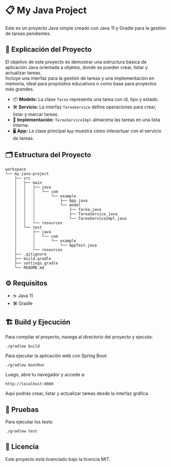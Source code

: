 # 📋 My Java Project

Este es un proyecto Java simple creado con Java 11 y Gradle para la gestión de tareas pendientes.

## 🚀 Explicación del Proyecto

El objetivo de este proyecto es demostrar una estructura básica de aplicación Java orientada a objetos, donde se pueden crear, listar y actualizar tareas.  
Incluye una interfaz para la gestión de tareas y una implementación en memoria, ideal para propósitos educativos o como base para proyectos más grandes.

- 📦 **Modelo:** La clase `Tarea` representa una tarea con id, tipo y estado.
- 🛠️ **Servicio:** La interfaz `TareaService` define operaciones para crear, listar y marcar tareas.
- 💾 **Implementación:** `TareaServiceImpl` almacena las tareas en una lista interna.
- 🖥️ **App:** La clase principal `App` muestra cómo interactuar con el servicio de tareas.

## 🗂️ Estructura del Proyecto

```
workspace
└── my-java-project
    ├── src
    │   ├── main
    │   │   ├── java
    │   │   │   └── com
    │   │   │       └── example
    │   │   │           ├── App.java
    │   │   │           └── model
    │   │   │               ├── Tarea.java
    │   │   │               ├── TareaService.java
    │   │   │               └── TareaServiceImpl.java
    │   │   └── resources
    │   └── test
    │       ├── java
    │       │   └── com
    │       │       └── example
    │       │           └── AppTest.java
    │       └── resources
    ├── .gitignore
    ├── build.gradle
    ├── settings.gradle
    └── README.md
```

## ⚙️ Requisitos

- ☕ Java 11
- 🛠️ Gradle

## 🏗️ Build y Ejecución

Para compilar el proyecto, navega al directorio del proyecto y ejecuta:

```
./gradlew build
```

Para ejecutar la aplicación web con Spring Boot:

```
./gradlew bootRun
```

Luego, abre tu navegador y accede a:

```
http://localhost:8080
```

Aquí podrás crear, listar y actualizar tareas desde la interfaz gráfica.

## 🧪 Pruebas

Para ejecutar los tests:

```
./gradlew test
```

## 📄 Licencia

Este proyecto está licenciado bajo la licencia MIT.
